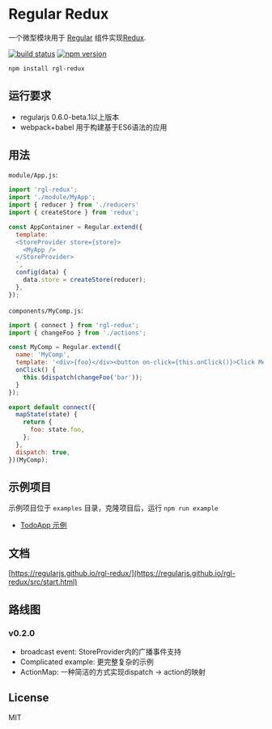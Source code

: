 # Regular Redux
一个微型模块用于 [Regular](http://regularjs.github.io) 组件实现[Redux](http://redux.js.org).

[![build status](https://img.shields.io/travis/regularjs/rgl-redux/develop.svg?style=flat-square)](https://travis-ci.org/regularjs/rgl-redux) [![npm version](https://img.shields.io/npm/v/rgl-redux.svg?style=flat-square)](https://www.npmjs.com/package/rgl-redux)

```sh
npm install rgl-redux
```

## 运行要求
* regularjs 0.6.0-beta.1以上版本
* webpack+babel 用于构建基于ES6语法的应用

## 用法
`module/App.js`:
```js
import 'rgl-redux';
import './module/MyApp';
import { reducer } from './reducers'
import { createStore } from 'redux';

const AppContainer = Regular.extend({
  template: `
  <StoreProvider store={store}>
    <MyApp />
  </StoreProvider>
  `,
  config(data) {
    data.store = createStore(reducer);
  },
});
```

`components/MyComp.js`:
```js
import { connect } from 'rgl-redux';
import { changeFoo } from './actions';

const MyComp = Regular.extend({
  name: 'MyComp',
  template: '<div>{foo}</div><button on-click={this.onClick()}>Click Me!</button>',
  onClick() {
    this.$dispatch(changeFoo('bar'));
  }
});

export default connect({
  mapState(state) {
    return {
      foo: state.foo,
    };
  },
  dispatch: true,
})(MyComp);

```
## 示例项目
示例项目位于 `examples` 目录，克隆项目后，运行 `npm run example`
* [TodoApp 示例](examples/Todo)

## 文档

[https://regularjs.github.io/rgl-redux/](https://regularjs.github.io/rgl-redux/src/start.html)

## 路线图
### v0.2.0
* broadcast event: StoreProvider内的广播事件支持
* Complicated example: 更完整复杂的示例
* ActionMap: 一种简洁的方式实现dispatch -> action的映射


## License
MIT